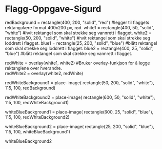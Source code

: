 # Flagg-Oppgave-Sigurd

redBackground = rectangle(400, 200, "solid", "red")  #legger til flaggets rektangulære format 400x200 px, rød.
white1 = rectangle(400, 50, "solid", "white") #hvit rektangel som skal strekke seg vannrett i flagget.
white2 = rectangle(50, 200, "solid", "white") #hvit rektangel som skal strekke seg loddrett i flagget.
blue1 = rectangle(25, 200, "solid", "blue")   #blått rektangel som skal strekke seg loddrett i flagget.
blue2 = rectangle(400, 25, "solid", "blue")   #blått rektangel som skal strekke seg vannrett i flagget.

redWhite = overlay(white1, white2)  #Bruker overlay-funkjson for å legge rektanglene over hverandre.  
redWhite2 = overlay(white2, redWhite) 

redWhiteBackground1 = place-image(
  rectangle(50, 200, "solid", "white"),
  115, 100, redBackground)                
  


redWhiteBackground2 = place-image(
  rectangle(600, 50, "solid", "white"),
  115, 100, redWhiteBackground1)



whiteBlueBackground1 = place-image(
  rectangle(600, 25, "solid", "blue"),
  115, 100, redWhiteBackground2)



whiteBlueBackground2 = place-image(
  rectangle(25, 200, "solid", "blue"),
  115, 100, whiteBlueBackground1)

whiteBlueBackground2
